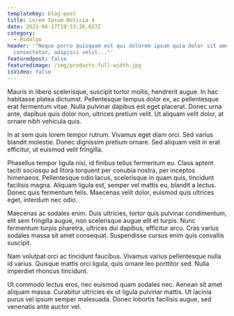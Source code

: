 ```yaml
---
templateKey: blog-post
title: Lorem Ipsum Noticia 4
date: 2021-06-17T19:53:26.627Z
category:
  - Hidalgo
header: '"Neque porro quisquam est qui dolorem ipsum quia dolor sit amet,
  consectetur, adipisci velit..."'
featuredpost: false
featuredimage: /img/products-full-width.jpg
isVideo: false
---
```

Mauris in libero scelerisque, suscipit tortor mollis, hendrerit augue. In hac habitasse platea dictumst. Pellentesque tempus dolor ex, ac pellentesque erat fermentum vitae. Nulla pulvinar dapibus est eget placerat. Donec urna ante, dapibus quis dolor non, ultrices pretium velit. Ut aliquam velit dolor, at ornare nibh vehicula quis. 

In at sem quis lorem tempor rutrum. Vivamus eget diam orci. Sed varius blandit molestie. Donec dignissim pretium ornare. Sed aliquam velit in erat efficitur, ut euismod velit fringilla.

Phasellus tempor ligula nisi, id finibus tellus fermentum eu. Class aptent taciti sociosqu ad litora torquent per conubia nostra, per inceptos himenaeos. Pellentesque odio lacus, scelerisque in quam quis, tincidunt facilisis magna. Aliquam ligula est, semper vel mattis eu, blandit a lectus. Donec quis fermentum felis. Maecenas velit dolor, euismod quis ultrices eget, interdum nec odio. 

Maecenas ac sodales enim. Duis ultricies, tortor quis pulvinar condimentum, elit sem fringilla augue, non scelerisque augue elit et turpis. Nunc fermentum turpis pharetra, ultrices dui dapibus, efficitur arcu. Cras varius sodales massa sit amet consequat. Suspendisse cursus enim quis convallis suscipit.

Nam volutpat orci ac tincidunt faucibus. Vivamus varius pellentesque nulla id varius. Quisque mattis orci ligula, quis ornare leo porttitor sed. Nulla imperdiet rhoncus tincidunt. 

Ut commodo lectus eros, nec euismod quam sodales nec. Aenean sit amet aliquam massa. Curabitur ultricies ex ut ligula pulvinar mattis. Ut lacinia purus vel ipsum semper malesuada. Donec lobortis facilisis augue, sed venenatis ante auctor vel.